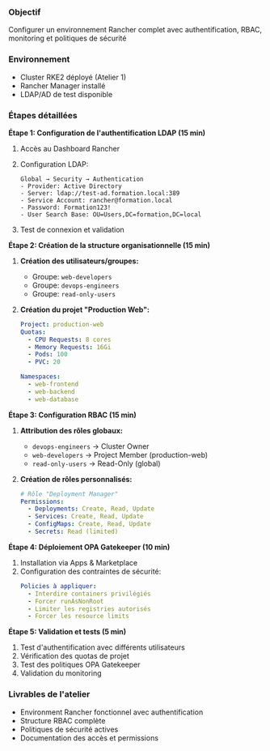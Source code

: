 ### Objectif
Configurer un environnement Rancher complet avec authentification, RBAC, monitoring et politiques de sécurité

### Environnement
- Cluster RKE2 déployé (Atelier 1)
- Rancher Manager installé
- LDAP/AD de test disponible

### Étapes détaillées

**Étape 1: Configuration de l'authentification LDAP (15 min)**

1. Accès au Dashboard Rancher
2. Configuration LDAP:
   ```
   Global → Security → Authentication
   - Provider: Active Directory
   - Server: ldap://test-ad.formation.local:389
   - Service Account: rancher@formation.local
   - Password: Formation123!
   - User Search Base: OU=Users,DC=formation,DC=local
   ```

3. Test de connexion et validation

**Étape 2: Création de la structure organisationnelle (15 min)**

1. **Création des utilisateurs/groupes:**
   - Groupe: `web-developers`
   - Groupe: `devops-engineers`
   - Groupe: `read-only-users`

2. **Création du projet "Production Web":**
   ```yaml
   Project: production-web
   Quotas:
     - CPU Requests: 8 cores
     - Memory Requests: 16Gi
     - Pods: 100
     - PVC: 20
   
   Namespaces:
     - web-frontend
     - web-backend
     - web-database
   ```

**Étape 3: Configuration RBAC (15 min)**

1. **Attribution des rôles globaux:**
   - `devops-engineers` → Cluster Owner
   - `web-developers` → Project Member (production-web)
   - `read-only-users` → Read-Only (global)

2. **Création de rôles personnalisés:**
   ```yaml
   # Rôle "Deployment Manager"
   Permissions:
     - Deployments: Create, Read, Update
     - Services: Create, Read, Update
     - ConfigMaps: Create, Read, Update
     - Secrets: Read (limited)
   ```

**Étape 4: Déploiement OPA Gatekeeper (10 min)**

1. Installation via Apps & Marketplace
2. Configuration des contraintes de sécurité:
   ```yaml
   Policies à appliquer:
     - Interdire containers privilégiés
     - Forcer runAsNonRoot
     - Limiter les registries autorisés
     - Forcer les resource limits
   ```

**Étape 5: Validation et tests (5 min)**

1. Test d'authentification avec différents utilisateurs
2. Vérification des quotas de projet
3. Test des politiques OPA Gatekeeper
4. Validation du monitoring

### Livrables de l'atelier
- Environment Rancher fonctionnel avec authentification
- Structure RBAC complète
- Politiques de sécurité actives
- Documentation des accès et permissions
